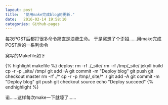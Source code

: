 ```yaml
---
layout: post
title:  "使用make完成blog的更新."
date:   2016-02-14 19:58:10
categories: Github-pages
---
```


每次POST后都打很多命令简直是浪费生命。
于是窝想了个歪招……用make完成POST后的一系列命令

窝写的Makefile如下

{% highlight makefile %}
deploy:
	rm -rf ./_site/
	rm -rf /tmp/_site/
	jekyll build
	cp -r -p _site/ /tmp/
	git add -A
	git commit -m "Deploy blog"
	git push
	git checkout master
	rm -rf ./*
	cp -r -p /tmp/_site/* ./
	git add -A
	git commit -m "Deploy blog"
	git push 
	git checkout source
	echo "Deploy succeed"
{% endhighlight %}

诺……这样每次make一下就嚎了……
